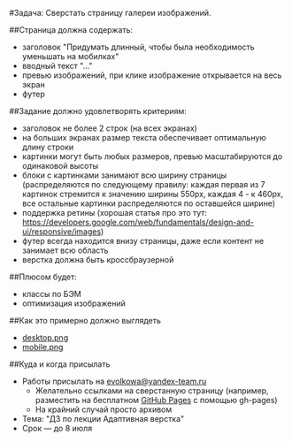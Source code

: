 #Задача:
Сверстать страницу галереи изображений.

##Страница должна содержать:
- заголовок "Придумать длинный, чтобы была необходимость уменьшать на мобилках"
- вводный текст "..."
- превью изображений, при клике изображение открывается на весь экран
- футер

##Задание должно удовлетворять критериям:
- заголовок не более 2 строк (на всех экранах)
- на больших экранах размер текста обеспечивает оптимальную длину строки
- картинки могут быть любых размеров, превью масштабируются до одинаковой высоты
- блоки с картинками занимают всю ширину страницы (распределяются по следующему правилу:
каждая первая из 7 картинок стремится к значению ширины 550px, каждая 4 - к 460px, все остальные картинки распределяются по оставшейся ширине)
- поддержка ретины (хорошая статья про это тут: https://developers.google.com/web/fundamentals/design-and-ui/responsive/images)
- футер всегда находится внизу страницы, даже если контент не занимает всю область
- верстка должна быть кроссбраузерной

##Плюсом будет:
- классы по БЭМ
- оптимизация изображений

##Как это примерно должно выглядеть
- [desktop.png](desktop.png)
- [mobile.png](mobile.png)


##Куда и когда присылать
- Работы присылать на evolkowa@yandex-team.ru
  - Желательно ссылками на сверстанную страницу (например, разместить на бесплатном [GitHub Pages](https://pages.github.com/) с помощью gh-pages)
  - На крайний случай просто архивом
- Тема: "ДЗ по лекции Адаптивная верстка"
- Срок — до 8 июля

